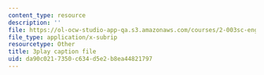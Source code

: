```yaml
---
content_type: resource
description: ''
file: https://ol-ocw-studio-app-qa.s3.amazonaws.com/courses/2-003sc-engineering-dynamics-fall-2011/da90c0217350c634d5e2b8ea44821797_cecD1w3-SD0.srt
file_type: application/x-subrip
resourcetype: Other
title: 3play caption file
uid: da90c021-7350-c634-d5e2-b8ea44821797
---
```

